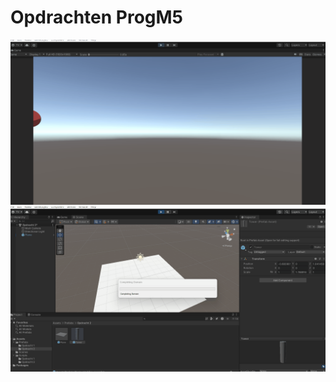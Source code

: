 # Opdrachten ProgM5
 
![alt text](Prog_Gifs\mah_balls_dropped.gif)
![alt text](Prog_Gifs\Resurection_by_erection.gif)
